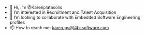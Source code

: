 - 👋 Hi, I’m @Karenplatasolis
- 👀 I’m interested in Recruitment and Talent Acquisition
- 💞️ I’m looking to collaborate with Embedded Software Engineering profiles
- 📫 How to reach me: karen.ps@l4b-software.com

<!---
Karenplatasolis/Karenplatasolis is a ✨ special ✨ repository because its `README.md` (this file) appears on your GitHub profile.
You can click the Preview link to take a look at your changes.
--->
